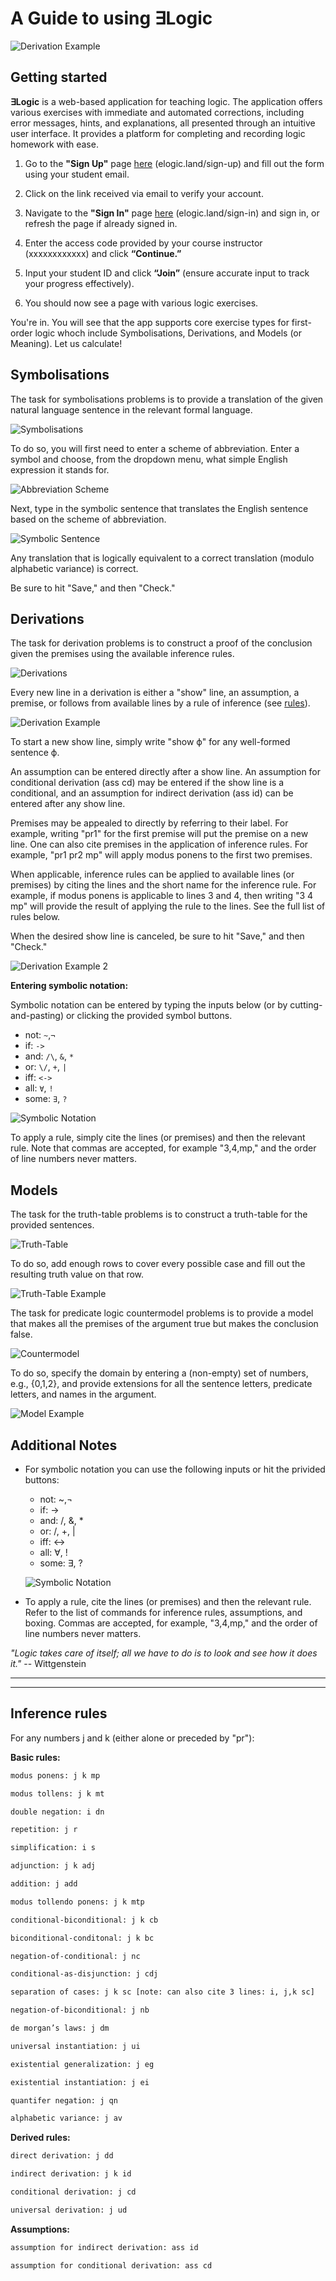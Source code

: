 
# A Guide to using ∃Logic

![Derivation Example](assets/elogic.png)

## Getting started

**∃Logic** is a web-based application for teaching logic. The application offers various exercises with immediate and automated corrections, including error messages, hints, and explanations, all presented through an intuitive user interface. It provides a platform for completing and recording logic homework with ease.

1. Go to the **"Sign Up"** page [here](https://elogic.land/sign-up) (elogic.land/sign-up) and fill out the form using your student email.

2. Click on the link received via email to verify your account.

3. Navigate to the **"Sign In"** page [here](https://elogic.land/sign-in) (elogic.land/sign-in) and sign in, or refresh the page if already signed in.

4. Enter the access code provided by your course instructor (xxxxxxxxxxxx) and click **“Continue.”**

5. Input your student ID and click **“Join”** (ensure accurate input to track your progress effectively).

6. You should now see a page with various logic exercises.

You're in. You will see that the app supports core exercise types for first-order logic whoch include Symbolisations, Derivations, and Models (or Meaning). Let us calculate!

## Symbolisations

The task for symbolisations problems is to provide a translation of the given natural language sentence in the relevant formal language.

![Symbolisations](assets/s12.png)

To do so, you will first need to enter a scheme of abbreviation. Enter a symbol and choose, from the dropdown menu, what simple English expression it stands for.

![Abbreviation Scheme](assets/soa.png)

Next, type in the symbolic sentence that translates the English sentence based on the scheme of abbreviation.

![Symbolic Sentence](assets/sen.png)

Any translation that is logically equivalent to a correct translation (modulo alphabetic variance) is correct.

Be sure to hit "Save," and then "Check."

## Derivations

The task for derivation problems is to construct a proof of the conclusion given the premises using the available inference rules.

![Derivations](assets/d115.png)

Every new line in a derivation is either a "show" line, an assumption, a premise, or follows from available lines by a rule of inference (see [rules](assest/rules.pdf)).

![Derivation Example](assets/der1.png)

To start a new show line, simply write "show ϕ" for any well-formed sentence ϕ.

An assumption can be entered directly after a show line. An assumption for conditional derivation (ass cd) may be entered if the show line is a conditional, and an assumption for indirect derivation (ass id) can be entered after any show line.

Premises may be appealed to directly by referring to their label. For example, writing "pr1" for the first premise will put the premise on a new line. One can also cite premises in the application of inference rules. For example, "pr1 pr2 mp" will apply modus ponens to the first two premises.

When applicable, inference rules can be applied to available lines (or premises) by citing the lines and the short name for the inference rule. For example, if modus ponens is applicable to lines 3 and 4, then writing "3 4 mp" will provide the result of applying the rule to the lines. See the full list of rules below.

When the desired show line is canceled, be sure to hit "Save," and then "Check."

![Derivation Example 2](assets/der2.png)

**Entering symbolic notation:**

Symbolic notation can be entered by typing the inputs below (or by cutting-and-pasting) or clicking the provided symbol buttons.

- not: ```~```,```¬```
- if: ```->```
- and: ```/\```, ```&```, ```*```
- or: ```\/```, ```+```, ```|```
- iff: ```<->```
- all: ```∀```, ```!```
- some: ```∃```, ```?```

![Symbolic Notation](assets/symb.png)

To apply a rule, simply cite the lines (or premises) and then the relevant rule. Note that commas are accepted, for example "3,4,mp," and the order of line numbers never matters.

## Models

The task for the truth-table problems is to construct a truth-table for the provided sentences.

![Truth-Table](assets/tt.png)

To do so, add enough rows to cover every possible case and fill out the resulting truth value on that row.

![Truth-Table Example](assets/tt1.png)

The task for predicate logic countermodel problems is to provide a model that makes all the premises of the argument true but makes the conclusion false.

![Countermodel](assets/counter.png)

To do so, specify the domain by entering a (non-empty) set of numbers, e.g., {0,1,2}, and provide extensions for all the sentence letters, predicate letters, and names in the argument.

![Model Example](assets/mod.png)

## Additional Notes

- For symbolic notation you can use the following inputs or hit the privided buttons:
  - not: ~,¬
  - if: ->
  - and: /\, &, *
  - or: \/, +, |
  - iff: <->
  - all: ∀, !
  - some: ∃, ?

  ![Symbolic Notation](assets/symb.png)

- To apply a rule, cite the lines (or premises) and then the relevant rule. Refer to the list of commands for inference rules, assumptions, and boxing. Commas are accepted, for example, "3,4,mp," and the order of line numbers never matters.

*"Logic takes care of itself; all we have to do is to look and see how it does it."* -- Wittgenstein

---
---

## Inference rules

For any numbers j and k (either alone or preceded by "pr"):

**Basic rules:**

```txt
modus ponens: j k mp

modus tollens: j k mt

double negation: i dn

repetition: j r

simplification: i s

adjunction: j k adj

addition: j add

modus tollendo ponens: j k mtp

conditional-biconditional: j k cb

biconditional-conditonal: j k bc

negation-of-conditional: j nc

conditional-as-disjunction: j cdj

separation of cases: j k sc [note: can also cite 3 lines: i, j,k sc]

negation-of-biconditional: j nb

de morgan’s laws: j dm

universal instantiation: j ui

existential generalization: j eg

existential instantiation: j ei

quantifer negation: j qn

alphabetic variance: j av

```

**Derived rules:**

```txt
direct derivation: j dd

indirect derivation: j k id

conditional derivation: j cd

universal derivation: j ud
```

**Assumptions:**

```txt
assumption for indirect derivation: ass id

assumption for conditional derivation: ass cd
```
